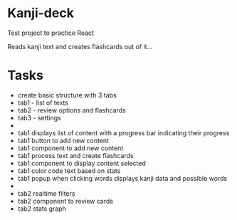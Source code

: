 # Kanji-deck
Test project to practice React

Reads kanji text and creates flashcards out of it...

# Tasks
<ul>
<li>create basic structure with 3 tabs</li>
<li>tab1 - list of texts</li>
<li>tab2 - review options and flashcards</li>
<li>tab3 - settings</li>
<li></li>
<li>tab1 displays list of content with a progress bar indicating their progress</li>
<li>tab1 button to add new content</li>
<li>tab1 component to add new content</li>
<li>tab1 process text and create flashcards</li>
<li>tab1 component to display content selected</li>
<li>tab1 color code text based on stats</li>
<li>tab1 popup when clicking words displays kanji data and possible words</li>
<li></li>
<li>tab2 realtime filters</li>
<li>tab2 component to review cards</li>
<li>tab2 stats graph</li>
</ul>